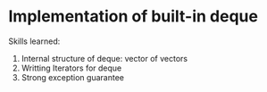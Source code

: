 # Implementation of built-in deque

Skills learned:
1. Internal structure of deque: vector of vectors
2. Writting Iterators for deque
3. Strong exception guarantee
